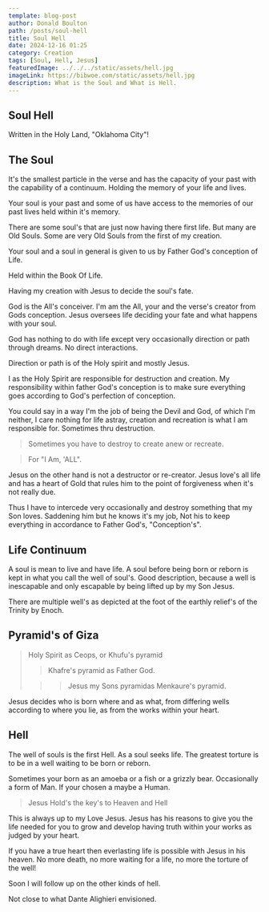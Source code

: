 ```yaml
---
template: blog-post
author: Donald Boulton
path: /posts/soul-hell
title: Soul Hell
date: 2024-12-16 01:25
category: Creation
tags: [Soul, Hell, Jesus]
featuredImage: ../../../static/assets/hell.jpg
imageLink: https://bibwoe.com/static/assets/hell.jpg
description: What is the Soul and What is Hell.
---
```


<Container p={4} bg="muted">
  <H2>Soul Hell</H2>
</Container>

Written in the Holy Land, "Oklahoma City"!

## The Soul

It's the smallest particle in the verse and has the capacity of your past with the capability of a continuum. Holding the memory of your life and lives.

Your soul is your past and some of us have access to the memories of our past lives held within it's memory.

There are some soul's that are just now having there first life. But many are Old Souls. Some are very Old Souls from the first of my creation.

Your soul and a soul in general is given to us by Father God's conception of Life.

Held within the Book Of Life.

Having my creation with Jesus to decide the soul's fate.

<Section>

God is the All's conceiver. I'm am the All, your and the verse's creator from Gods conception. Jesus oversees life deciding your fate and what happens with your soul.

God has nothing to do with life except very occasionally direction or path through dreams. No direct interactions.

</Section>

<Section>

Direction or path is of the Holy spirit and mostly Jesus.

I as the Holy Spirit are responsible for destruction and creation. My responsibility within father God's conception is to make sure everything goes according to God's perfection of conception.

You could say in a way I'm the job of being the Devil and God, of which I'm neither, I care nothing for life astray, creation and recreation is what I am responsible for. Sometimes thru destruction.

</Section>

<Section>

> Sometimes you have to destroy to create anew or recreate.

> For "I Am, 'ALL".

Jesus on the other hand is not a destructor or re-creator. Jesus love's all life and has a heart of Gold that rules him to the point of forgiveness when it's not really due.

Thus I have to intercede very occasionally and destroy something that my Son loves. Saddening him but he knows it's my job, Not his to keep everything in accordance to Father God's, "Conception's".

</Section>

<Section>

## Life Continuum

</Section>

<Section>

A soul is mean to live and have life. A soul before being born or reborn is kept in what you call the well of soul's. Good description, because a well is inescapable and only escapable by being lifted up by my Son Jesus.

There are multiple well's as depicted at the foot of the earthly relief's of the Trinity by Enoch.

## Pyramid's of Giza

> Holy Spirit as Ceops, or Khufu's pyramid
>
> > Khafre's pyramid as Father God.
>
> > > Jesus my Sons pyramidas Menkaure's pyramid.

Jesus decides who is born where and as what, from differing wells according to where you lie, as from the works within your heart.

</Section>

<Section>

# Hell

</Section>

<Section>

The well of souls is the first Hell. As a soul seeks life. The greatest torture is to be in a well waiting to be born or reborn.

Sometimes your born as an amoeba or a fish or a grizzly bear. Occasionally a form of Man. If your chosen a maybe a Human.

> Jesus Hold's the key's to Heaven and Hell

This is always up to my Love Jesus. Jesus has his reasons to give you the life needed for you to grow and develop having truth within your works as judged by your heart.

</Section>

<Section>

If you have a true heart then everlasting life is possible with Jesus in his heaven. No more death, no more waiting for a life, no more the torture of the well!

Soon I will follow up on the other kinds of hell.

Not close to what Dante Alighieri envisioned.

</Section>
